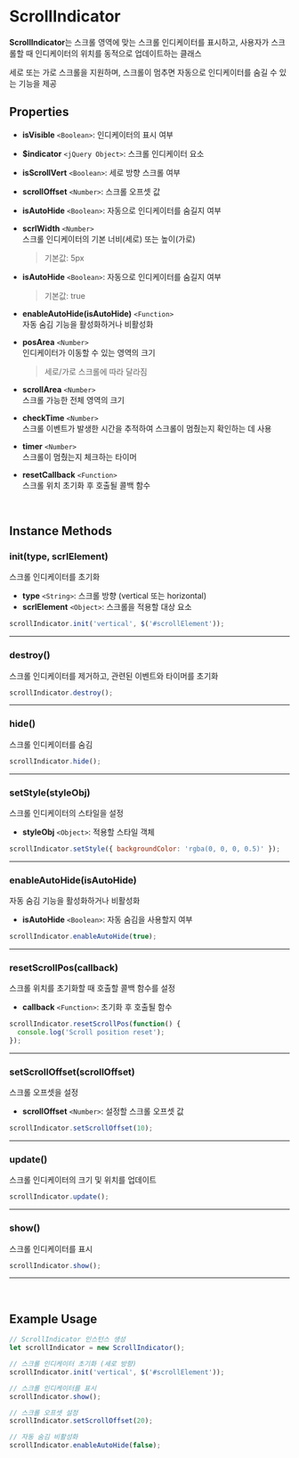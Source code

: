 # ScrollIndicator

**ScrollIndicator**는 스크롤 영역에 맞는 스크롤 인디케이터를 표시하고, 사용자가 스크롤할 때 인디케이터의 위치를 동적으로 업데이트하는 클래스

세로 또는 가로 스크롤을 지원하며, 스크롤이 멈추면 자동으로 인디케이터를 숨길 수 있는 기능을 제공


## Properties

-   **isVisible** `<Boolean>`: 인디케이터의 표시 여부

-   **$indicator** `<jQuery Object>`: 스크롤 인디케이터 요소

-   **isScrollVert** `<Boolean>`: 세로 방향 스크롤 여부

-   **scrollOffset** `<Number>`: 스크롤 오프셋 값

-   **isAutoHide** `<Boolean>`: 자동으로 인디케이터를 숨길지 여부

-   **scrlWidth** `<Number>` <br>
	스크롤 인디케이터의 기본 너비(세로) 또는 높이(가로)
	> 기본값: 5px

-   **isAutoHide** `<Boolean>`: 자동으로 인디케이터를 숨길지 여부
	> 기본값: true

-   **enableAutoHide(isAutoHide)** `<Function>` <br>
자동 숨김 기능을 활성화하거나 비활성화

-   **posArea** `<Number>`<br>
    인디케이터가 이동할 수 있는 영역의 크기
    > 세로/가로 스크롤에 따라 달라짐
    
-   **scrollArea** `<Number>`<br> 
    스크롤 가능한 전체 영역의 크기
    
-   **checkTime** `<Number>`<br> 
    스크롤 이벤트가 발생한 시간을 추적하여 스크롤이 멈췄는지 확인하는 데 사용
    
-   **timer** `<Number>`<br>
    스크롤이 멈췄는지 체크하는 타이머
    
-   **resetCallback** `<Function>`<br>
    스크롤 위치 초기화 후 호출될 콜백 함수

<br>

## Instance Methods

### init(type, scrlElement)

스크롤 인디케이터를 초기화

-   **type** `<String>`: 스크롤 방향 (vertical 또는 horizontal)
-   **scrlElement** `<Object>`: 스크롤을 적용할 대상 요소

```js
scrollIndicator.init('vertical', $('#scrollElement'));
```

---

### destroy()

스크롤 인디케이터를 제거하고, 관련된 이벤트와 타이머를 초기화

```js
scrollIndicator.destroy();
```

---

### hide()

스크롤 인디케이터를 숨김

```js
scrollIndicator.hide();
```

---

### setStyle(styleObj)

스크롤 인디케이터의 스타일을 설정

-   **styleObj** `<Object>`: 적용할 스타일 객체

```js
scrollIndicator.setStyle({ backgroundColor: 'rgba(0, 0, 0, 0.5)' });
```

---

### enableAutoHide(isAutoHide)

자동 숨김 기능을 활성화하거나 비활성화

-   **isAutoHide** `<Boolean>`: 자동 숨김을 사용할지 여부

```js
scrollIndicator.enableAutoHide(true);
```

---

### resetScrollPos(callback)

스크롤 위치를 초기화할 때 호출할 콜백 함수를 설정

-   **callback** `<Function>`: 초기화 후 호출될 함수

```js
scrollIndicator.resetScrollPos(function() {
  console.log('Scroll position reset');
});
```

---

### setScrollOffset(scrollOffset)

스크롤 오프셋을 설정

-   **scrollOffset** `<Number>`: 설정할 스크롤 오프셋 값

```js
scrollIndicator.setScrollOffset(10);
```

---

### update()

스크롤 인디케이터의 크기 및 위치를 업데이트

```js
scrollIndicator.update();
```

---

### show()

스크롤 인디케이터를 표시

```js
scrollIndicator.show();
```

---

<br>

## Example Usage

```js
// ScrollIndicator 인스턴스 생성
let scrollIndicator = new ScrollIndicator();

// 스크롤 인디케이터 초기화 (세로 방향)
scrollIndicator.init('vertical', $('#scrollElement'));

// 스크롤 인디케이터를 표시
scrollIndicator.show();

// 스크롤 오프셋 설정
scrollIndicator.setScrollOffset(20);

// 자동 숨김 비활성화
scrollIndicator.enableAutoHide(false);
```